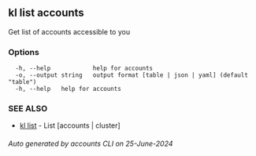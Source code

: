 ## kl list accounts

Get list of accounts accessible to you



### Options

```
  -h, --help            help for accounts
  -o, --output string   output format [table | json | yaml] (default "table")
  -h, --help   help for accounts
```

### SEE ALSO

* [kl list](kl_list.md)  - List [accounts | cluster]

###### Auto generated by accounts CLI on 25-June-2024
